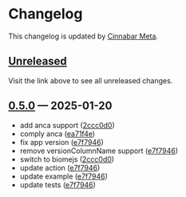 # Changelog

This changelog is updated by [Cinnabar Meta](https://github.com/cinnabar-forge/node-meta).

## [Unreleased]

Visit the link above to see all unreleased changes.

[comment]: # (Insert new version after this line)

## [0.5.0](https://github.com/cinnabar-forge/migratta/releases/tag/v0.5.0) — 2025-01-20

- add anca support ([2ccc0d0])
- comply anca ([ea71f4e])
- fix app version ([e7f7946])
- remove versionColumnName support ([e7f7946])
- switch to biomejs ([2ccc0d0])
- update action ([e7f7946])
- update example ([e7f7946])
- update tests ([e7f7946])

[e7f7946]: https://github.com/cinnabar-forge/migratta/commit/e7f7946
[ea71f4e]: https://github.com/cinnabar-forge/migratta/commit/ea71f4e
[2ccc0d0]: https://github.com/cinnabar-forge/migratta/commit/2ccc0d0


[unreleased]: https://github.com/cinnabar-forge/migratta/compare/v0.5.0...HEAD
